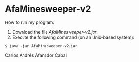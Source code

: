 # AfaMinesweeper-v2
How to run my program:
1. Download the file *AfaMinesweeper-v2.jar*.  
2. Execute the following command (on an Unix-based system):  
```  
$ java -jar AfaMinesweeper-v2.jar
``` 
Carlos Andrés Afanador Cabal
